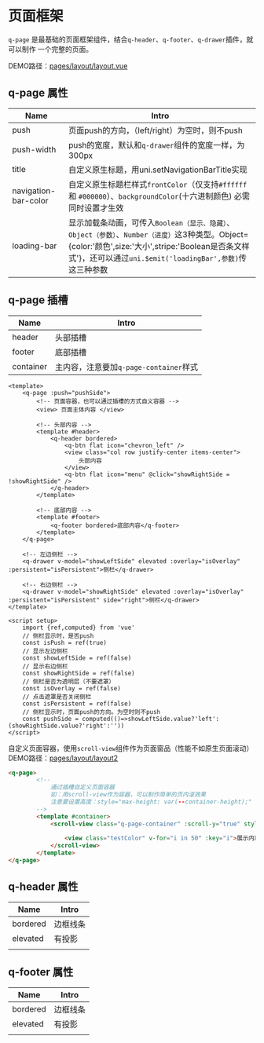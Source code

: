 # 页面框架

`q-page` 是最基础的页面框架组件，结合`q-header`、`q-footer`、`q-drawer`插件，就可以制作 一个完整的页面。

DEMO路径：[pages/layout/layout.vue](../pages/layout/layout.vue)

## q-page  属性

| Name                 | Intro                                                        |
| -------------------- | ------------------------------------------------------------ |
| push                 | 页面push的方向，（left/right）为空时，则不push               |
| push-width           | push的宽度，默认和`q-drawer`组件的宽度一样，为 300px         |
| title                | 自定义原生标题，用uni.setNavigationBarTitle实现              |
| navigation-bar-color | 自定义原生标题栏样式`frontColor`（仅支持`#ffffff` 和 `#000000`）、`backgroundColor`(十六进制颜色) 必需同时设置才生效 |
| loading-bar          | 显示加载条动画，可传入`Boolean（显示、隐藏）`、`Object（参数）`、`Number（进度）`这3种类型。Object={color:'颜色',size:'大小',stripe:'Boolean是否条文样式'}，还可以通过`uni.$emit('loadingBar',参数)`传这三种参数 |



## q-page 插槽

| Name      | Intro                                  |
| --------- | -------------------------------------- |
| header    | 头部插槽                               |
| footer    | 底部插槽                               |
| container | 主内容，注意要加`q-page-container`样式 |



```vue
<template>
	<q-page :push="pushSide">
        <!-- 页面容器，也可以通过插槽的方式自义容器 -->
		<view> 页面主体内容 </view>
		
		<!-- 头部内容 -->
		<template #header>
			<q-header bordered>
				<q-btn flat icon="chevron_left" />
				<view class="col row justify-center items-center">
					头部内容
				</view>
				<q-btn flat icon="menu" @click="showRightSide = !showRightSide" />
			</q-header>
		</template>
		
		<!-- 底部内容 -->
		<template #footer>
			<q-footer bordered>底部内容</q-footer>
		</template>
	</q-page>
	
	<!-- 左边侧栏 -->
	<q-drawer v-model="showLeftSide" elevated :overlay="isOverlay" :persistent="isPersistent">侧栏</q-drawer>
	
	<!-- 右边侧栏 -->
	<q-drawer v-model="showRightSide" elevated :overlay="isOverlay" :persistent="isPersistent" side="right">侧栏</q-drawer>
</template>

<script setup>
	import {ref,computed} from 'vue'
	// 侧栏显示时，是否push
	const isPush = ref(true)
	// 显示左边侧栏
	const showLeftSide = ref(false)
	// 显示右边侧栏
	const showRightSide = ref(false)
	// 侧栏是否为透明层（不要遮罩）
	const isOverlay = ref(false)
	// 点击遮罩是否关闭侧栏
	const isPersistent = ref(false)
    // 侧栏显示时，页面push的方向。为空时则不push
	const pushSide = computed(()=>showLeftSide.value?'left':(showRightSide.value?'right':''))
</script>
```

自定义页面容器，使用`scroll-view`组件作为页面窗品（性能不如原生页面滚动）
DEMO路径：[pages/layout/layout2](../pages/layout/layout2.vue)

```html
<q-page>
		<!-- 
			通过插槽自定义页面容器
			如：用scroll-view作为容器，可以制作简单的页内滚效果
			注意要设置高度：style="max-height: var(--container-height);"
		-->
		<template #container>
			<scroll-view class="q-page-container" :scroll-y="true" style="max-height: var(--container-height);">
				
				<view class="testColor" v-for="i in 50" :key="i">展示内容{{i}}</view>
			</scroll-view>
		</template>
</q-page>
```



## q-header  属性

| Name     | Intro    |
| -------- | -------- |
| bordered | 边框线条 |
| elevated | 有投影   |
|          |          |

## q-footer  属性

| Name     | Intro    |
| -------- | -------- |
| bordered | 边框线条 |
| elevated | 有投影   |
|          |          |

